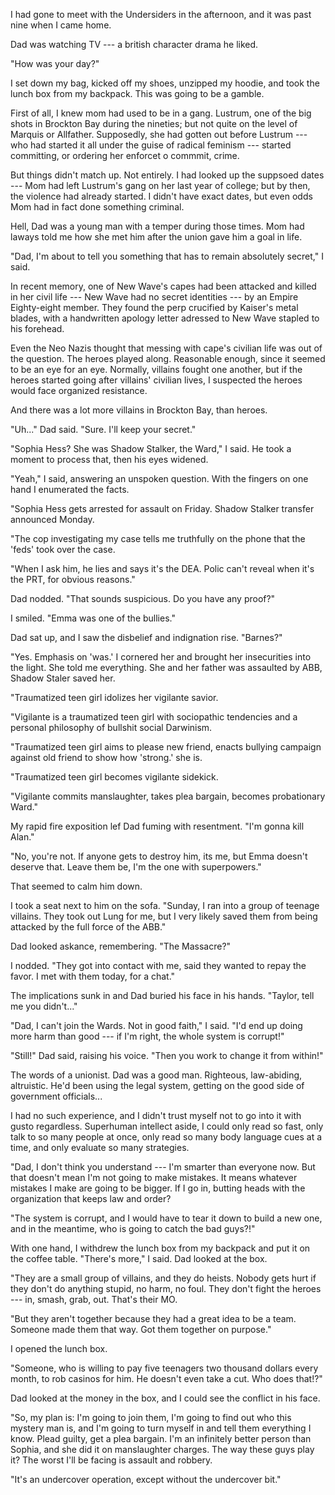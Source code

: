 I had gone to meet with the Undersiders in the afternoon, and it was past nine when I came home.

Dad was watching TV --- a british character drama he liked.

"How was your day?"

I set down my bag, kicked off my shoes, unzipped my hoodie, and took the lunch box from
my backpack. This was going to be a gamble.

First of all, I knew mom had used to be in a gang. Lustrum, one of the big shots in Brockton
Bay during the nineties; but not quite on the level of Marquis or Allfather. Supposedly, she
had gotten out before Lustrum --- who had started it all under the guise of radical feminism ---
started committing, or ordering her enforcet o commmit, crime.

But things didn't match up. Not entirely. I had looked up the suppsoed dates --- Mom had left
Lustrum's gang on her last year of college; but by then, the violence had already started. I didn't
have exact dates, but even odds Mom had in fact done something criminal.

Hell, Dad was a young man with a temper during those times. Mom had laways told me how she
met him after the union gave him a goal in life.

"Dad, I'm about to tell you something that has to remain absolutely secret," I said.

In recent memory, one of New Wave's capes had been attacked and killed in her civil life ---
New Wave had no secret identities --- by an Empire Eighty-eight member. They found the perp
crucified by Kaiser's metal blades, with a handwritten apology letter adressed to New Wave stapled
to his forehead.

Even the Neo Nazis thought that messing with cape's civilian life was out of the question. The
heroes played along. Reasonable enough, since it seemed to be an eye for an eye. Normally, villains
fought one another, but if the heroes started going after villains' civilian lives, I suspected the
heroes would face organized resistance.

And there was a lot more villains in Brockton Bay, than heroes.

"Uh..." Dad said. "Sure. I'll keep your secret."

"Sophia Hess? She was Shadow Stalker, the Ward," I said. He took a moment to process that, then his
eyes widened.

"Yeah," I said, answering an unspoken question. With the fingers on one hand I enumerated the facts.

"Sophia Hess gets arrested for assault on Friday. Shadow Stalker transfer announced Monday.

"The cop investigating my case tells me truthfully on the phone that the 'feds' took over the case.

"When I ask him, he lies and says it's the DEA. Polic can't reveal when it's the PRT, for obvious reasons."

Dad nodded. "That sounds suspicious. Do you have any proof?"

I smiled. "Emma was one of the bullies."

Dad sat up, and I saw the disbelief and indignation rise. "Barnes?"

"Yes. Emphasis on 'was.' I cornered her and brought her insecurities into the light. She told
me everything. She and her father was assaulted by ABB, Shadow Staler saved her.

"Traumatized teen girl idolizes her vigilante savior. 

"Vigilante is a traumatized teen girl with sociopathic tendencies and a personal philosophy
of bullshit social Darwinism.

"Traumatized teen girl aims to please new friend, enacts bullying campaign against old friend
to show how 'strong.' she is.

"Traumatized teen girl becomes vigilante sidekick.

"Vigilante commits manslaughter, takes plea bargain, becomes probationary Ward."

My rapid fire exposition lef Dad fuming with resentment. "I'm gonna kill Alan."

"No, you're not. If anyone gets to destroy him, its me, but Emma doesn't deserve that.
Leave them be, I'm the one with superpowers."

That seemed to calm him down.

I took a seat next to him on the sofa. "Sunday, I ran into a group of teenage villains. They
took out Lung for me, but I very likely saved them from being attacked by the full force of
the ABB."

Dad looked askance, remembering. "The Massacre?"

I nodded. "They got into contact with me, said they wanted to repay the favor.
I met with them today, for a chat."

The implications sunk in and Dad buried his face in his hands. "Taylor, tell me you didn't..."

"Dad, I can't join the Wards. Not in good faith," I said. "I'd end up doing more harm
than good --- if I'm right, the whole system is corrupt!"

"Still!" Dad said, raising his voice. "Then you work to change it from within!"

The words of a unionist. Dad was a good man. Righteous, law-abiding, altruistic.
He'd been using the legal system, getting on the good side of government officials...

I had no such experience, and I didn't trust myself not to go into it
with gusto regardless. Superhuman intellect aside, I could only read so fast, only
talk to so many people at once, only read so many body language cues at a time, and
only evaluate so many strategies.

"Dad, I don't think you understand --- I'm smarter than everyone now. But that doesn't
mean I'm not going to make mistakes. It means whatever mistakes I make are going to be bigger.
If I go in, butting heads with the organization that keeps law and order?

"The system is corrupt, and I would have to tear it down to build a new one, and in the
meantime, who is going to catch the bad guys?!"

With one hand, I withdrew the lunch box from my backpack and put it on the coffee table.
"There's more," I said. Dad looked at the box.

"They are a small group of villains, and they do heists. Nobody gets hurt if they don't
do anything stupid, no harm, no foul. They don't fight the heroes --- in, smash, grab, out.
That's their MO.

"But they aren't together because they had a great idea to be a team. Someone made them
that way. Got them together on purpose."

I opened the lunch box.

"Someone, who is willing to pay five teenagers two thousand dollars every month, to
rob casinos for him. He doesn't even take a cut. Who does that!?"

Dad looked at the money in the box, and I could see the conflict in his face.

"So, my plan is: I'm going to join them, I'm going to find out who this mystery man
is, and I'm going to turn myself in and tell them everything I know. Plead guilty, get
a plea bargain. I'm an infinitely better person than Sophia, and she did it on manslaughter
charges. The way these guys play it? The worst I'll be facing is assault and robbery.

"It's an undercover operation, except without the undercover bit."
